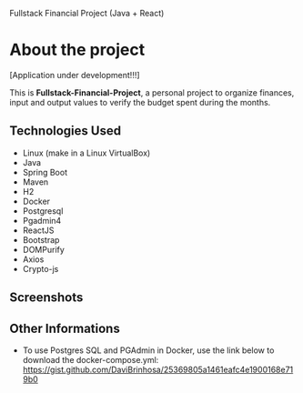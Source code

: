 Fullstack Financial Project (Java + React)
# About the project

[Application under development!!!]

This is **Fullstack-Financial-Project**, a personal project to organize finances, input and output values to verify the budget spent during the months.

## Technologies Used

- Linux (make in a Linux VirtualBox)
- Java
- Spring Boot
- Maven
- H2
- Docker
- Postgresql
- Pgadmin4
- ReactJS
- Bootstrap
- DOMPurify
- Axios
- Crypto-js

## Screenshots

## Other Informations

- To use Postgres SQL and PGAdmin in Docker, use the link below to download the docker-compose.yml: https://gist.github.com/DaviBrinhosa/25369805a1461eafc4e1900168e719b0

